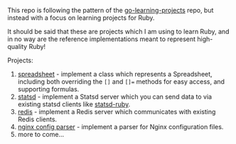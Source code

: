 
This repo is following the pattern of the [go-learning-projects](https://github.com/lethain/go-learning-projects) repo,
but instead with a focus on learning projects for Ruby.

It should be said that these are projects which I am using to learn Ruby,
and in no way are the reference implementations meant to represent high-quality Ruby!



Projects:

1. [spreadsheet](./spreadsheet/) - implement a class which represents a Spreadsheet,
    including both overriding the `[]` and `[]=` methods for easy access,
    and supporting formulas.
2. [statsd](./statsd/) - implement a Statsd server which you can send data to via
    existing statsd clients like [statsd-ruby](https://github.com/reinh/statsd).
3. [redis](./redis/) - implement a Redis server which communicates with existing
    Redis clients.
4. [nginx config parser](./nginx/) - implement a parser for Nginx configuration files.
3. more to come...